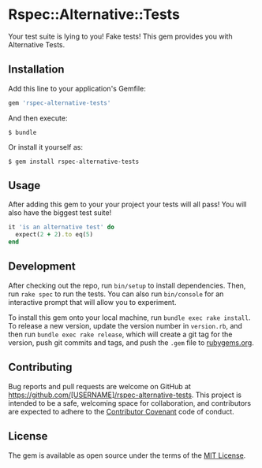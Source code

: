 # Rspec::Alternative::Tests

Your test suite is lying to you! Fake tests! This gem provides you with Alternative Tests.

## Installation

Add this line to your application's Gemfile:

```ruby
gem 'rspec-alternative-tests'
```

And then execute:

    $ bundle

Or install it yourself as:

    $ gem install rspec-alternative-tests

## Usage

After adding this gem to your your project your tests will all pass! You will also have the biggest test suite!

```ruby
it 'is an alternative test' do
  expect(2 + 2).to eq(5)
end
```

## Development

After checking out the repo, run `bin/setup` to install dependencies. Then, run `rake spec` to run the tests. You can also run `bin/console` for an interactive prompt that will allow you to experiment.

To install this gem onto your local machine, run `bundle exec rake install`. To release a new version, update the version number in `version.rb`, and then run `bundle exec rake release`, which will create a git tag for the version, push git commits and tags, and push the `.gem` file to [rubygems.org](https://rubygems.org).

## Contributing

Bug reports and pull requests are welcome on GitHub at https://github.com/[USERNAME]/rspec-alternative-tests. This project is intended to be a safe, welcoming space for collaboration, and contributors are expected to adhere to the [Contributor Covenant](http://contributor-covenant.org) code of conduct.


## License

The gem is available as open source under the terms of the [MIT License](http://opensource.org/licenses/MIT).

